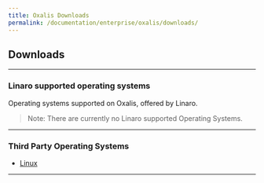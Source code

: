 ```yaml
---
title: Oxalis Downloads
permalink: /documentation/enterprise/oxalis/downloads/
---
```


## Downloads

***

### Linaro supported operating systems

Operating systems supported on Oxalis, offered by Linaro.

> Note: There are currently no Linaro supported Operating Systems.

***

### Third Party Operating Systems

- [Linux](linux.md)

***
